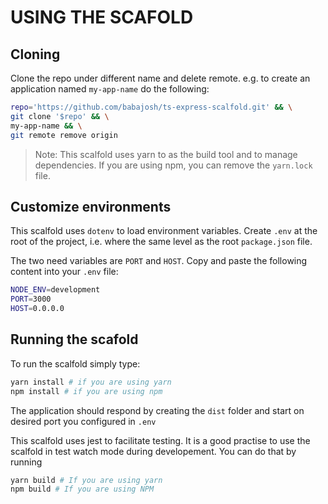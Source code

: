 # USING THE SCAFOLD

## Cloning
Clone the repo under different name and delete remote. e.g. to create an application named `my-app-name` do the following:

```sh
repo='https://github.com/babajosh/ts-express-scalfold.git' && \
git clone '$repo' && \
my-app-name && \
git remote remove origin
```

> Note: This scalfold uses yarn to as the build tool and to manage dependencies. If you are using npm, you can remove the `yarn.lock` file.

## Customize environments

This scalfold uses `dotenv` to load environment variables. Create `.env` at the root of the project, i.e. where the same level as the root `package.json` file.

The two need variables are `PORT` and `HOST`. Copy and paste the following content into your `.env` file:

```sh
NODE_ENV=development
PORT=3000
HOST=0.0.0.0
```

## Running the scafold

To run the scalfold simply type:

```sh
yarn install # if you are using yarn
npm install # if you are using npm
```

The application should respond by creating the `dist` folder and start on desired port you configured in `.env`

This scalfold uses jest to facilitate testing. It is a good practise to use the scalfold in test watch mode during developement. You can do that by running

```sh
yarn build # If you are using yarn
npm build # If you are using NPM
```